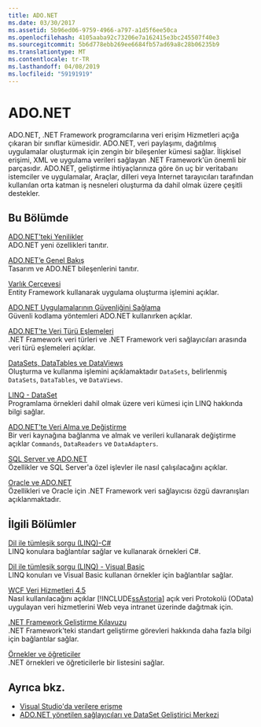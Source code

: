 ```yaml
---
title: ADO.NET
ms.date: 03/30/2017
ms.assetid: 5b96ed06-9759-4966-a797-a1d5f6ee50ca
ms.openlocfilehash: 4105aaba92c73206e7a162415e3bc245507f40e3
ms.sourcegitcommit: 5b6d778ebb269ee6684fb57ad69a8c28b06235b9
ms.translationtype: MT
ms.contentlocale: tr-TR
ms.lasthandoff: 04/08/2019
ms.locfileid: "59191919"
---
```

# <a name="adonet"></a>ADO.NET
ADO.NET, .NET Framework programcılarına veri erişim Hizmetleri açığa çıkaran bir sınıflar kümesidir. ADO.NET, veri paylaşımı, dağıtılmış uygulamalar oluşturmak için zengin bir bileşenler kümesi sağlar. İlişkisel erişimi, XML ve uygulama verileri sağlayan .NET Framework'ün önemli bir parçasıdır. ADO.NET, geliştirme ihtiyaçlarınıza göre ön uç bir veritabanı istemciler ve uygulamalar, Araçlar, dilleri veya Internet tarayıcıları tarafından kullanılan orta katman iş nesneleri oluşturma da dahil olmak üzere çeşitli destekler.  
  
## <a name="in-this-section"></a>Bu Bölümde  
 [ADO.NET’teki Yenilikler](../../../../docs/framework/data/adonet/whats-new.md)  
 ADO.NET yeni özellikleri tanıtır.  
  
 [ADO.NET’e Genel Bakış](../../../../docs/framework/data/adonet/ado-net-overview.md)  
 Tasarım ve ADO.NET bileşenlerini tanıtır.  
  
 [Varlık Çerçevesi](https://go.microsoft.com/fwlink/?LinkID=213876)  
 Entity Framework kullanarak uygulama oluşturma işlemini açıklar.  
  
 [ADO.NET Uygulamalarının Güvenliğini Sağlama](../../../../docs/framework/data/adonet/securing-ado-net-applications.md)  
 Güvenli kodlama yöntemleri ADO.NET kullanırken açıklar.  
  
 [ADO.NET’te Veri Türü Eşlemeleri](../../../../docs/framework/data/adonet/data-type-mappings-in-ado-net.md)  
 .NET Framework veri türleri ve .NET Framework veri sağlayıcıları arasında veri türü eşlemeleri açıklar.  
  
 [DataSets, DataTables ve DataViews](../../../../docs/framework/data/adonet/dataset-datatable-dataview/index.md)  
 Oluşturma ve kullanma işlemini açıklamaktadır `DataSets`, belirlenmiş `DataSets`, `DataTables`, ve `DataViews`.  
  
 [LINQ - DataSet](../../../../docs/framework/data/adonet/linq-to-dataset.md)  
 Programlama örnekleri dahil olmak üzere veri kümesi için LINQ hakkında bilgi sağlar.  
  
 [ADO.NET’te Veri Alma ve Değiştirme](../../../../docs/framework/data/adonet/retrieving-and-modifying-data.md)  
 Bir veri kaynağına bağlanma ve almak ve verileri kullanarak değiştirme açıklar `Commands`, `DataReaders` ve `DataAdapters`.  
  
 [SQL Server ve ADO.NET](../../../../docs/framework/data/adonet/sql/index.md)  
 Özellikler ve SQL Server'a özel işlevler ile nasıl çalışılacağını açıklar.  
  
 [Oracle ve ADO.NET](../../../../docs/framework/data/adonet/oracle-and-adonet.md)  
 Özellikleri ve Oracle için .NET Framework veri sağlayıcısı özgü davranışları açıklanmaktadır.  
  
## <a name="related-sections"></a>İlgili Bölümler  
 [Dil ile tümleşik sorgu (LINQ)-C#](../../../csharp/programming-guide/concepts/linq/index.md)  
 LINQ konulara bağlantılar sağlar ve kullanarak örnekleri C#.  
  
 [Dil ile tümleşik sorgu (LINQ) - Visual Basic](../../../visual-basic/programming-guide/concepts/linq/index.md)  
 LINQ konuları ve Visual Basic kullanan örnekler için bağlantılar sağlar.  
  
 [WCF Veri Hizmetleri 4.5](../../../../docs/framework/data/wcf/index.md)  
 Nasıl kullanılacağını açıklar [!INCLUDE[ssAstoria](../../../../includes/ssastoria-md.md)] açık veri Protokolü (OData) uygulayan veri hizmetlerini Web veya intranet üzerinde dağıtmak için.  
  
 [.NET Framework Geliştirme Kılavuzu](../../development-guide.md)  
 .NET Framework'teki standart geliştirme görevleri hakkında daha fazla bilgi için bağlantılar sağlar.  
  
 [Örnekler ve öğreticiler](../../../samples-and-tutorials/index.md)  
 .NET örnekleri ve öğreticilerle bir listesini sağlar.
  
## <a name="see-also"></a>Ayrıca bkz.

- [Visual Studio'da verilere erişme](/visualstudio/data-tools/accessing-data-in-visual-studio)
- [ADO.NET yönetilen sağlayıcıları ve DataSet Geliştirici Merkezi](https://go.microsoft.com/fwlink/?LinkId=217917)
